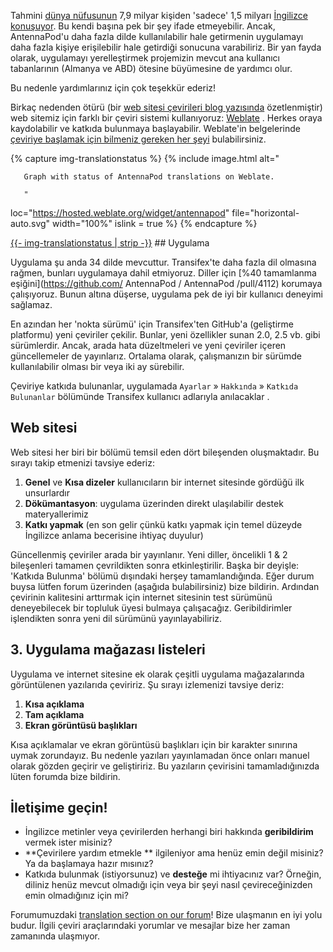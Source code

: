 Tahmini [dünya nüfusunun](https://en.wikipedia.org/wiki/World_population) 7,9 milyar kişiden 'sadece' 1,5 milyarı [İngilizce konuşuyor](https://www.ethnologue.com/insights/ethnologue200/). Bu kendi başına pek bir şey ifade etmeyebilir. Ancak, AntennaPod'u daha fazla dilde kullanılabilir hale getirmenin uygulamayı daha fazla kişiye erişilebilir hale getirdiği sonucuna varabiliriz. Bir yan fayda olarak, uygulamayı yerelleştirmek projemizin mevcut ana kullanıcı tabanlarının (Almanya ve ABD) ötesine büyümesine de yardımcı olur.

Bu nedenle yardımlarınız için çok teşekkür ederiz!

Birkaç nedenden ötürü (bir [web sitesi çevirileri blog yazısında](/blog/2022/01/website-translations) özetlenmiştir) web sitemiz için farklı bir çeviri sistemi kullanıyoruz: [Weblate](https://hosted.weblate.org/projects/antenpod/ ) . Herkes oraya kaydolabilir ve katkıda bulunmaya başlayabilir. Weblate'in belgelerinde [çeviriye başlamak için bilmeniz gereken her şeyi](https://docs.weblate.org/en/latest/user/translating.html) bulabilirsiniz.

{% capture img-translationstatus %} {% include image.html alt="

       Graph with status of AntennaPod translations on Weblate.

       "

loc="https://hosted.weblate.org/widget/antennapod" file="horizontal-auto.svg" width="100%" islink = true %} {% endcapture %}

<object data="https://hosted.weblate.org/widget/antennapod/horizontal-auto.svg" type="image/svg+xml" width="100%" height="auto" crossorigin="anonymous">
<a href="https://hosted.weblate.org/engage/antennapod" target="_blank">{{- img-translationstatus | strip -}}</a>
</object>## Uygulama

Uygulama şu anda 34 dilde mevcuttur. Transifex'te daha fazla dil olmasına rağmen, bunları uygulamaya dahil etmiyoruz. Diller için [%40 tamamlanma eşiğini](https://github.com/ AntennaPod / AntennaPod /pull/4112) korumaya çalışıyoruz. Bunun altına düşerse, uygulama pek de iyi bir kullanıcı deneyimi sağlamaz.

En azından her 'nokta sürümü' için Transifex'ten GitHub'a (geliştirme platformu) yeni çeviriler çekilir. Bunlar, yeni özellikler sunan 2.0, 2.5 vb. gibi sürümlerdir. Ancak, arada hata düzeltmeleri ve yeni çeviriler içeren güncellemeler de yayınlarız. Ortalama olarak, çalışmanızın bir sürümde kullanılabilir olması bir veya iki ay sürebilir.

Çeviriye katkıda bulunanlar, uygulamada ` Ayarlar ` » ` Hakkında ` » ` Katkıda Bulunanlar ` bölümünde Transifex kullanıcı adlarıyla anılacaklar .

## Web sitesi

Web sitesi her biri bir bölümü temsil eden dört bileşenden oluşmaktadır. Bu sırayı takip etmenizi tavsiye ederiz:

1. **Genel** ve **Kısa dizeler** kullanıcıların bir internet sitesinde gördüğü ilk unsurlardır
1. **Dökümantasyon**: uygulama üzerinden direkt ulaşılabilir destek materyallerimiz
1. **Katkı yapmak** (en son gelir çünkü katkı yapmak için temel düzeyde İngilizce anlama becerisine ihtiyaç duyulur)

Güncellenmiş çeviriler arada bir yayınlanır. Yeni diller, öncelikli 1 & 2 bileşenleri tamamen çevrildikten sonra etkinleştirilir. Başka bir deyişle: 'Katkıda Bulunma' bölümü dışındaki herşey tamamlandığında. Eğer durum buysa lütfen forum üzerinden (aşağıda bulabilirsiniz) bize bildirin. Ardından çevirinin kalitesini arttırmak için internet sitesinin test sürümünü deneyebilecek bir topluluk üyesi bulmaya çalışacağız. Geribildirimler işlendikten sonra yeni dil sürümünü yayınlayabiliriz.

## 3. Uygulama mağazası listeleri

Uygulama ve internet sitesine ek olarak çeşitli uygulama mağazalarında görüntülenen yazılarıda çeviririz. Şu sırayı izlemenizi tavsiye deriz:

1. **Kısa açıklama**
1. **Tam açıklama**
1. **Ekran görüntüsü başlıkları**

Kısa açıklamalar ve ekran görüntüsü başlıkları için bir karakter sınırına uymak zorundayız. Bu nedenle yazıları yayınlamadan önce onları manuel olarak gözden geçirir ve geliştiririz. Bu yazıların çevirisini tamamladığınızda lüten forumda bize bildirin.

## İletişime geçin!

* İngilizce metinler veya çevirilerden herhangi biri hakkında **geribildirim** vermek ister misiniz?
* **Çevirilere yardım etmekle ** ilgileniyor ama henüz emin değil misiniz? Ya da başlamaya hazır mısınız?
* Katkıda bulunmak (istiyorsunuz) ve **desteğe** mi ihtiyacınız var? Örneğin, diliniz henüz mevcut olmadığı için veya bir şeyi nasıl çevireceğinizden emin olmadığınız için mi?

Forumumuzdaki [translation section on our forum](https://forum.antennapod.org/c/translations/11)! Bize ulaşmanın en iyi yolu budur. İlgili çeviri araçlarındaki yorumlar ve mesajlar bize her zaman zamanında ulaşmıyor.
